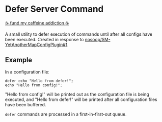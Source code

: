 # Defer Server Command

[:coffee: fund my caffeine addiction :coffee:](https://buymeacoff.ee/nosoop)

A small utility to defer execution of commands until after all configs have been executed.
Created in response to [nosoop/SM-YetAnotherMapConfigPlugin#1][issue].

[issue]: https://github.com/nosoop/SM-YetAnotherMapConfigPlugin/issues/1

## Example

In a configuration file:

```
defer echo "Hello from defer!";
echo "Hello from config!";
```

"Hello from config!" will be printed out as the configuration file is being executed, and
"Hello from defer!" will be printed after all configuration files have been buffered.

`defer` commands are processed in a first-in-first-out queue.
